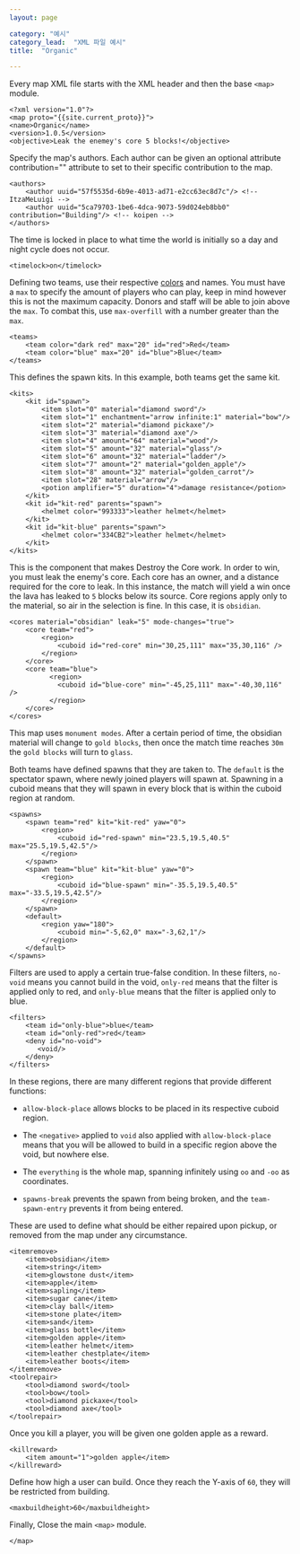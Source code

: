 ```yaml
---
layout: page

category: "예시"
category_lead:  "XML 파일 예시"
title:  "Organic"

---
```


[<i class="fa fa-share right-ref-link"></i>](/modules/main)
Every map XML file starts with the XML header and then the base `<map>` module.

    <?xml version="1.0"?>
    <map proto="{{site.current_proto}}">
    <name>Organic</name>
    <version>1.0.5</version>
    <objective>Leak the enemey's core 5 blocks!</objective>

Specify the map's authors. Each author can be given an optional attribute contribution="" attribute to set to their specific contribution to the map.

    <authors>
        <author uuid="57f5535d-6b9e-4013-ad71-e2cc63ec8d7c"/> <!-- ItzaMeLuigi -->
        <author uuid="5ca79703-1be6-4dca-9073-59d024eb8bb0" contribution="Building"/> <!-- koipen -->
    </authors>

The time is locked in place to what time the world is initially so a day and night cycle does not occur.

    <timelock>on</timelock>

Defining two teams, use their respective [colors](/reference/formatting#chatColors) and names. You must have a `max` to specify the amount of players who can play, keep in mind however this is not the maximum capacity. Donors and staff will be able to join above the `max`. To combat this, use `max-overfill` with a number greater than the `max`.

    <teams>
        <team color="dark red" max="20" id="red">Red</team>
        <team color="blue" max="20" id="blue">Blue</team>
    </teams>

[<i class="fa fa-share right-ref-link"></i>](/modules/kits)
This defines the spawn kits. In this example, both teams get the same kit.

    <kits>
        <kit id="spawn">
            <item slot="0" material="diamond sword"/>
            <item slot="1" enchantment="arrow infinite:1" material="bow"/>
            <item slot="2" material="diamond pickaxe"/>
            <item slot="3" material="diamond axe"/>
            <item slot="4" amount="64" material="wood"/>
            <item slot="5" amount="32" material="glass"/>
            <item slot="6" amount="32" material="ladder"/>
            <item slot="7" amount="2" material="golden_apple"/>
            <item slot="8" amount="32" material="golden_carrot"/>
            <item slot="28" material="arrow"/>
            <potion amplifier="5" duration="4">damage resistance</potion>
        </kit>
        <kit id="kit-red" parents="spawn">
            <helmet color="993333">leather helmet</helmet>
        </kit>
        <kit id="kit-blue" parents="spawn">
            <helmet color="334CB2">leather helmet</helmet>
        </kit>
    </kits>

[<i class="fa fa-share right-ref-link"></i>](/modules/gamemode_dtc)
This is the component that makes Destroy the Core work. In order to win, you must leak the enemy's core. Each core has an owner, and a distance required for the core to leak. In this instance, the match will yield a win once the lava has leaked to `5` blocks below its source. Core regions apply only to the material, so air in the selection is fine. In this case, it is `obsidian`.

    <cores material="obsidian" leak="5" mode-changes="true">
        <core team="red">
            <region>
                <cuboid id="red-core" min="30,25,111" max="35,30,116" />
            </region>
        </core>
        <core team="blue">
	          <region>
                <cuboid id="blue-core" min="-45,25,111" max="-40,30,116" />
	          </region>
        </core>
    </cores>

This map uses `monument modes`. After a certain period of time, the obsidian material will change to `gold blocks`, then once the match time reaches `30m` the `gold blocks` will turn to `glass`.

<modes>
    <mode after="15m" material="gold block"/>
    <mode after="30m" material="glass"/>
</modes>

[<i class="fa fa-share right-ref-link"></i>](/modules/spawns)
Both teams have defined spawns that they are taken to. The `default` is the spectator spawn, where newly joined players will spawn at.
Spawning in a cuboid means that they will spawn in every block that is within the cuboid region at random.

    <spawns>
        <spawn team="red" kit="kit-red" yaw="0">
            <region>
                <cuboid id="red-spawn" min="23.5,19.5,40.5" max="25.5,19.5,42.5"/>
            </region>
        </spawn>
        <spawn team="blue" kit="kit-blue" yaw="0">
            <region>
                <cuboid id="blue-spawn" min="-35.5,19.5,40.5" max="-33.5,19.5,42.5"/>
            </region>
        </spawn>
        <default>
            <region yaw="180">
                <cuboid min="-5,62,0" max="-3,62,1"/>
            </region>
        </default>
    </spawns>

[<i class="fa fa-share right-ref-link"></i>](/modules/filters)
Filters are used to apply a certain true-false condition.
In these filters, `no-void` means you cannot build in the void, `only-red` means that the filter is applied only to red, and `only-blue` means that the filter is applied only to blue.

    <filters>
        <team id="only-blue">blue</team>
        <team id="only-red">red</team>
        <deny id="no-void">
           <void/>
        </deny>
    </filters>

[<i class="fa fa-share right-ref-link"></i>](/modules/regions)
In these regions, there are many different regions that provide different functions:
- `allow-block-place` allows blocks to be placed in its respective cuboid region.
- The `<negative>` applied to `void` also applied with `allow-block-place` means that you will be allowed to build in a specific region above the void, but nowhere else.
- The `everything` is the whole map, spanning infinitely using `oo` and `-oo` as coordinates.
- `spawns-break` prevents the spawn from being broken, and the `team-spawn-entry` prevents it from being entered.

    <regions>
        <union id="allow-block-place">
            <rectangle min="-75,22" max="65,149"/>
        </union>
        <negative id="void">
            <region id="allow-block-place"/>
        </negative>
        <rectangle id="everything" min="oo,oo" max="-oo,-oo"/>
        <union id="spawns-break">
            <cuboid id="red-spawn-entry" min="18,18,34" max="31,24,49"/>
            <cuboid id="blue-spawn-entry" min="-41,18,34" max="-28,24,49"/>
        </union>
        <apply block-break="never" block-place="never" message="You may not break spawn" region="spawns-break"/>
        <apply enter="only-red" message="You may not enter the enemy spawn" region="red-spawn-entry"/>
        <apply enter="only-blue" message="You may not enter the enemy spawn" region="blue-spawn-entry"/>
        <apply block-place="never" block-break="never" message="You may not edit the void area!" region="void"/>
    </regions>

[<i class="fa fa-share right-ref-link"></i>](/modules/repair_remove_keep)
These are used to define what should be either repaired upon pickup, or removed from the map under any circumstance.

    <itemremove>
        <item>obsidian</item>
        <item>string</item>
        <item>glowstone dust</item>
        <item>apple</item>
        <item>sapling</item>
        <item>sugar cane</item>
        <item>clay ball</item>
        <item>stone plate</item>
        <item>sand</item>
        <item>glass bottle</item>
        <item>golden apple</item>
        <item>leather helmet</item>
        <item>leather chestplate</item>
        <item>leather boots</item>
    </itemremove>
    <toolrepair>
        <tool>diamond sword</tool>
        <tool>bow</tool>
        <tool>diamond pickaxe</tool>
        <tool>diamond axe</tool>
    </toolrepair>

[<i class="fa fa-share right-ref-link"></i>](/modules/killreward)
Once you kill a player, you will be given one golden apple as a reward.

    <killreward>
        <item amount="1">golden apple</item>
    </killreward>

Define how high a user can build. Once they reach the Y-axis of `60`, they will be restricted from building.

    <maxbuildheight>60</maxbuildheight>

Finally, Close the main `<map>` module.

    </map>
